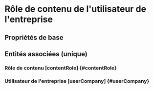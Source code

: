# Rôle de contenu de l'utilisateur de l'entreprise
<!--- THIS FILE IS GENERATED PLEASE DO NOT EDIT IT DIRECTLY --->



## Propriétés de base



## Entités associées (unique)

### Rôle de contenu [contentRole] {#contentRole}
        

### Utilisateur de l'entreprise [userCompany] {#userCompany}
        





